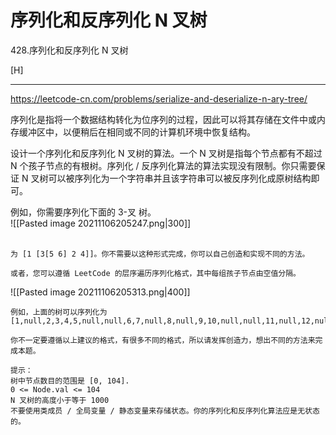 # 序列化和反序列化 N 叉树

428.序列化和反序列化 N 叉树

[H]

---

https://leetcode-cn.com/problems/serialize-and-deserialize-n-ary-tree/

序列化是指将一个数据结构转化为位序列的过程，因此可以将其存储在文件中或内存缓冲区中，以便稍后在相同或不同的计算机环境中恢复结构。 

设计一个序列化和反序列化 N 叉树的算法。一个 N 叉树是指每个节点都有不超过 N 个孩子节点的有根树。序列化 / 反序列化算法的算法实现没有限制。你只需要保证 N 叉树可以被序列化为一个字符串并且该字符串可以被反序列化成原树结构即可。  

例如，你需要序列化下面的 3-叉 树。  
![[Pasted image 20211106205247.png|300]]  
  
```
为 [1 [3[5 6] 2 4]]。你不需要以这种形式完成，你可以自己创造和实现不同的方法。

或者，您可以遵循 LeetCode 的层序遍历序列化格式，其中每组孩子节点由空值分隔。
```
![[Pasted image 20211106205313.png|400]]  
```
例如，上面的树可以序列化为 [1,null,2,3,4,5,null,null,6,7,null,8,null,9,10,null,null,11,null,12,null,13,null,null,14]

你不一定要遵循以上建议的格式，有很多不同的格式，所以请发挥创造力，想出不同的方法来完成本题。

提示：
树中节点数目的范围是 [0, 104].
0 <= Node.val <= 104
N 叉树的高度小于等于 1000
不要使用类成员 / 全局变量 / 静态变量来存储状态。你的序列化和反序列化算法应是无状态的。
```